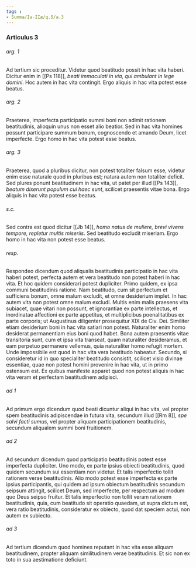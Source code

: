 ```yaml
---
tags : 
- Summa/Ia-IIæ/q.5/a.3
---
```


### Articulus 3

###### arg. 1
Ad tertium sic proceditur. Videtur quod beatitudo possit in hac vita haberi. Dicitur enim in [[Ps 118]], *beati immaculati in via, qui ambulant in lege domini*. Hoc autem in hac vita contingit. Ergo aliquis in hac vita potest esse beatus.

###### arg. 2
Praeterea, imperfecta participatio summi boni non adimit rationem beatitudinis, alioquin unus non esset alio beatior. Sed in hac vita homines possunt participare summum bonum, cognoscendo et amando Deum, licet imperfecte. Ergo homo in hac vita potest esse beatus.

###### arg. 3
Praeterea, quod a pluribus dicitur, non potest totaliter falsum esse, videtur enim esse naturale quod in pluribus est; natura autem non totaliter deficit. Sed plures ponunt beatitudinem in hac vita, ut patet per illud [[Ps 143]], *beatum dixerunt populum cui haec sunt*, scilicet praesentis vitae bona. Ergo aliquis in hac vita potest esse beatus.

###### s.c.
Sed contra est quod dicitur [[Jb 14]], *homo natus de muliere, brevi vivens tempore, repletur multis miseriis*. Sed beatitudo excludit miseriam. Ergo homo in hac vita non potest esse beatus.

###### resp.
Respondeo dicendum quod aliqualis beatitudinis participatio in hac vita haberi potest, perfecta autem et vera beatitudo non potest haberi in hac vita. Et hoc quidem considerari potest dupliciter. Primo quidem, ex ipsa communi beatitudinis ratione. Nam beatitudo, cum sit perfectum et sufficiens bonum, omne malum excludit, et omne desiderium implet. In hac autem vita non potest omne malum excludi. Multis enim malis praesens vita subiacet, quae vitari non possunt, et ignorantiae ex parte intellectus, et inordinatae affectioni ex parte appetitus, et multiplicibus poenalitatibus ex parte corporis; ut Augustinus diligenter prosequitur XIX de Civ. Dei. Similiter etiam desiderium boni in hac vita satiari non potest. Naturaliter enim homo desiderat permanentiam eius boni quod habet. Bona autem praesentis vitae transitoria sunt, cum et ipsa vita transeat, quam naturaliter desideramus, et eam perpetuo permanere vellemus, quia naturaliter homo refugit mortem. Unde impossibile est quod in hac vita vera beatitudo habeatur. Secundo, si consideretur id in quo specialiter beatitudo consistit, scilicet visio divinae essentiae, quae non potest homini provenire in hac vita, ut in primo ostensum est. Ex quibus manifeste apparet quod non potest aliquis in hac vita veram et perfectam beatitudinem adipisci.

###### ad 1
Ad primum ergo dicendum quod beati dicuntur aliqui in hac vita, vel propter spem beatitudinis adipiscendae in futura vita, secundum illud [[Rm 8]], *spe salvi facti sumus*, vel propter aliquam participationem beatitudinis, secundum aliqualem summi boni fruitionem.

###### ad 2
Ad secundum dicendum quod participatio beatitudinis potest esse imperfecta dupliciter. Uno modo, ex parte ipsius obiecti beatitudinis, quod quidem secundum sui essentiam non videtur. Et talis imperfectio tollit rationem verae beatitudinis. Alio modo potest esse imperfecta ex parte ipsius participantis, qui quidem ad ipsum obiectum beatitudinis secundum seipsum attingit, scilicet Deum, sed imperfecte, per respectum ad modum quo Deus seipso fruitur. Et talis imperfectio non tollit veram rationem beatitudinis, quia, cum beatitudo sit operatio quaedam, ut supra dictum est, vera ratio beatitudinis, consideratur ex obiecto, quod dat speciem actui, non autem ex subiecto.

###### ad 3
Ad tertium dicendum quod homines reputant in hac vita esse aliquam beatitudinem, propter aliquam similitudinem verae beatitudinis. Et sic non ex toto in sua aestimatione deficiunt.

